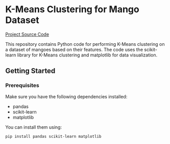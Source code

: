 # K-Means Clustering for Mango Dataset

[Project Source Code](https://colab.research.google.com/drive/1bj8kAfKojeK1toJr-_NFiw80wVE0uX8y?usp=sharing)

This repository contains Python code for performing K-Means clustering on a dataset of mangoes based on their features. The code uses the scikit-learn library for K-Means clustering and matplotlib for data visualization.

## Getting Started

### Prerequisites

Make sure you have the following dependencies installed:

- pandas
- scikit-learn
- matplotlib

You can install them using:

```bash
pip install pandas scikit-learn matplotlib
